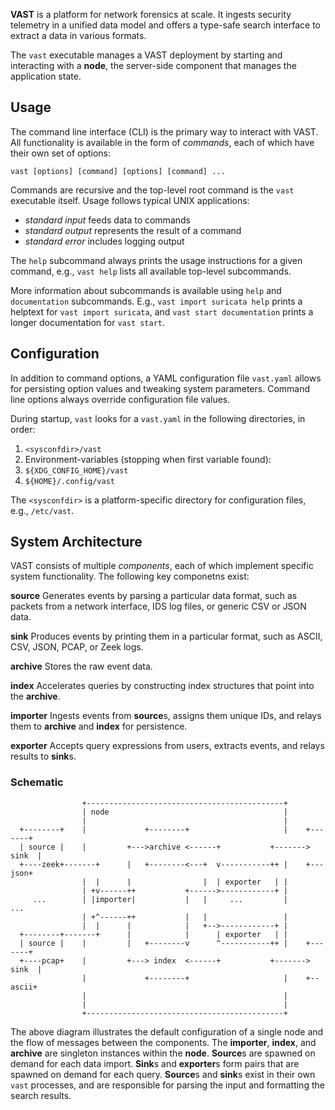 **VAST** is a platform for network forensics at scale. It ingests security
telemetry in a unified data model and offers a type-safe search interface to
extract a data in various formats.

The `vast` executable manages a VAST deployment by starting and interacting
with a **node**, the server-side component that manages the application state.

## Usage

The command line interface (CLI) is the primary way to interact with VAST.
All functionality is available in the form of *commands*, each of which
have their own set of options:

```
vast [options] [command] [options] [command] ...
```

Commands are recursive and the top-level root command is the `vast` executable
itself. Usage follows typical UNIX applications:

- *standard input* feeds data to commands
- *standard output* represents the result of a command
- *standard error* includes logging output

The `help` subcommand always prints the usage instructions for a given command,
e.g., `vast help` lists all available top-level subcommands.

More information about subcommands is available using `help` and `documentation`
subcommands. E.g., `vast import suricata help` prints a helptext for `vast
import suricata`, and `vast start documentation` prints a longer documentation
for `vast start`.

## Configuration

In addition to command options, a YAML configuration file `vast.yaml` allows
for persisting option values and tweaking system parameters. Command line
options always override configuration file values.

During startup, `vast` looks for a `vast.yaml` in the following directories, in
order:

1. `<sysconfdir>/vast`
2. Environment-variables (stopping when first variable found):
  1. `${XDG_CONFIG_HOME}/vast`
  2. `${HOME}/.config/vast`

The `<sysconfdir>` is a platform-specific directory for configuration files,
e.g., `/etc/vast`.

## System Architecture

VAST consists of multiple *components*, each of which implement
specific system functionality. The following key componetns exist:

**source**
  Generates events by parsing a particular data format, such as packets from a
  network interface, IDS log files, or generic CSV or JSON data.

**sink**
  Produces events by printing them in a particular format, such as ASCII, CSV,
  JSON, PCAP, or Zeek logs.

**archive**
  Stores the raw event data.

**index**
  Accelerates queries by constructing index structures that point into the
  **archive**.

**importer**
  Ingests events from **source**s, assigns them unique IDs, and relays
  them to **archive** and **index** for persistence.

**exporter**
  Accepts query expressions from users, extracts events, and relays results
  to **sink**s.

### Schematic

```
                +--------------------------------------------+
                | node                                       |
                |                                            |
  +--------+    |             +--------+                     |    +-------+
  | source |    |         +--->archive <------+           +-------> sink  |
  +----zeek+-------+      |   +--------<---+  v-----------++ |    +---json+
                |  |      |                |  | exporter   | |
                | +v------++           +------>------------+ |
     ...        | |importer|           |   |     ...         |      ...
                | +^------++           |   |                 |
                |  |      |            |   +-->------------+ |
  +--------+-------+      |            |      | exporter   | |
  | source |    |         |   +--------v      ^-----------++ |    +-------+
  +----pcap+    |         +---> index  <------+           +-------> sink  |
                |             +--------+                     |    +--ascii+
                |                                            |
                |                                            |
                +--------------------------------------------+
```

The above diagram illustrates the default configuration of a single node and
the flow of messages between the components. The **importer**, **index**, and
**archive** are singleton instances within the **node**. **Source**s are spawned
on demand for each data import. **Sink**s and **exporter**s form pairs that are
spawned on demand for each query. **Source**s and **sink**s exist in their own
`vast` processes, and are responsible for parsing the input and formatting the
search results.
